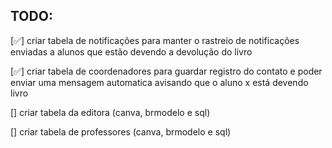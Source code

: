## TODO:

[✅] criar tabela de notificações para manter o rastreio de notificações enviadas a alunos que estão devendo a devolução do livro

[✅] criar tabela de coordenadores para guardar registro do contato e poder enviar uma mensagem automatica avisando que o aluno x está devendo livro 

[] criar tabela da editora (canva, brmodelo e sql)

[] criar tabela de professores (canva, brmodelo e sql)

